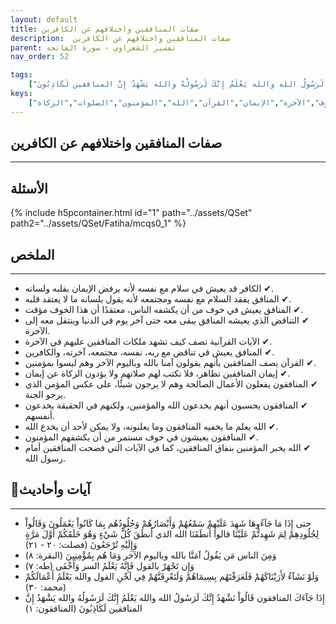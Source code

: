 ```yaml
---
layout: default
title: صفات المنافقين واختلافهم عن الكافرين
description:  صفات المنافقين واختلافهم عن الكافرين
parent: تفسير الشعراوي - سورة الفاتحة
nav_order: 52

tags: 
    ["حتى إِذَا مَا جَآءُوهَا شَهِدَ عَلَيْهِمْ سَمْعُهُمْ وَأَبْصَارُهُمْ وَجُلُودُهُم بِمَا كَانُواْ يَعْمَلُونَ وَقَالُواْ لِجُلُودِهِمْ لِمَ شَهِدتُّمْ عَلَيْنَا قالوا أَنطَقَنَا الله الذي أَنطَقَ كُلَّ شَيْءٍ وَهُوَ خَلَقَكُمْ أَوَّلَ مَرَّةٍ وَإِلَيْهِ تُرْجَعُونَ","وَمِنَ الناس مَن يَقُولُ آمَنَّا بالله وباليوم الآخر وَمَا هُم بِمُؤْمِنِينَ","وَإِن تَجْهَرْ بالقول فَإِنَّهُ يَعْلَمُ السر وَأَخْفَى","وَلَوْ نَشَآءُ لأَرَيْنَاكَهُمْ فَلَعَرَفْتَهُم بِسِيمَاهُمْ وَلَتَعْرِفَنَّهُمْ فِي لَحْنِ القول والله يَعْلَمُ أَعْمَالَكُمْ","إِذَا جَآءَكَ المنافقون قَالُواْ نَشْهَدُ إِنَّكَ لَرَسُولُ الله والله يَعْلَمُ إِنَّكَ لَرَسُولُهُ والله يَشْهَدُ إِنَّ المنافقين لَكَاذِبُونَ"]
keys:
    ["المنافقون","التناقض","الخوف","الآخرة","الإيمان","القرآن","الله","المؤمنون","الصلوات","الزكاة"]
---
```

## ‏صفات المنافقين واختلافهم عن الكافرين
***
## الأسئلة 
{% include h5pcontainer.html id="1" path="../assets/QSet" path2="../assets/QSet/Fatiha/mcqs0_1" %}
## الملخص
***
- ‏✔ الكافر قد يعيش في سلام مع نفسه لأنه يرفض الإيمان بقلبه ولسانه. 
- ‏✔ المنافق يفقد السلام مع نفسه ومجتمعه لأنه يقول بلسانه ما لا يعتقد قلبه. 
- ‏✔ المنافق يعيش في خوف من أن يكشفه الناس، معتقدًا أن هذا الخوف مؤقت. 
- ‏✔ التناقض الذي يعيشه المنافق يبقى معه حتى آخر يوم في الدنيا وينتقل معه إلى الآخرة. 
- ‏✔ الآيات القرآنية تصف كيف تشهد ملكات المنافقين عليهم في الآخرة. 
- ‏✔ المنافق يعيش في تناقض مع ربه، نفسه، مجتمعه، آخرته، والكافرين. 
- ‏✔ القرآن يصف المنافقين بأنهم يقولون آمنا بالله وباليوم الآخر وهم ليسوا بمؤمنين. 
- ‏✔ إيمان المنافقين تظاهر، فلا تكتب لهم صلاتهم ولا يؤدون الزكاة عن إيمان. 
- ‏✔ المنافقون يفعلون الأعمال الصالحة وهم لا يرجون شيئًا، على عكس المؤمن الذي يرجو الجنة. 
- ‏✔ المنافقون يحسبون أنهم يخدعون الله والمؤمنين، ولكنهم في الحقيقة يخدعون أنفسهم. 
- ‏✔ الله يعلم ما يخفيه المنافقون وما يعلنونه، ولا يمكن لأحد أن يخدع الله. 
- ‏✔ المنافقون يعيشون في خوف مستمر من أن يكشفهم المؤمنون. 
- ‏✔ الله يخبر المؤمنين بنفاق المنافقين، كما في الآيات التي فضحت المنافقين أمام رسول الله. 

## 📜آيات وأحاديث
***
- ‏حتى إِذَا مَا جَآءُوهَا شَهِدَ عَلَيْهِمْ سَمْعُهُمْ وَأَبْصَارُهُمْ وَجُلُودُهُم بِمَا كَانُواْ يَعْمَلُونَ وَقَالُواْ لِجُلُودِهِمْ لِمَ شَهِدتُّمْ عَلَيْنَا قالوا أَنطَقَنَا الله الذي أَنطَقَ كُلَّ شَيْءٍ وَهُوَ خَلَقَكُمْ أَوَّلَ مَرَّةٍ وَإِلَيْهِ تُرْجَعُونَ (فصلت: ٢٠ - ٢١)
- ‏وَمِنَ الناس مَن يَقُولُ آمَنَّا بالله وباليوم الآخر وَمَا هُم بِمُؤْمِنِينَ (البقرة: ٨)
- ‏وَإِن تَجْهَرْ بالقول فَإِنَّهُ يَعْلَمُ السر وَأَخْفَى (طه: ٧)
- ‏وَلَوْ نَشَآءُ لأَرَيْنَاكَهُمْ فَلَعَرَفْتَهُم بِسِيمَاهُمْ وَلَتَعْرِفَنَّهُمْ فِي لَحْنِ القول والله يَعْلَمُ أَعْمَالَكُمْ (محمد: ٣٠)
- ‏إِذَا جَآءَكَ المنافقون قَالُواْ نَشْهَدُ إِنَّكَ لَرَسُولُ الله والله يَعْلَمُ إِنَّكَ لَرَسُولُهُ والله يَشْهَدُ إِنَّ المنافقين لَكَاذِبُونَ (المنافقون: ١)

